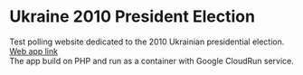 # Ukraine 2010 President Election<br>
Test polling website dedicated to the 2010 Ukrainian presidential election.
<br>
[Web app link](https://ukraine-president-election-2010-5ixrm3birq-lm.a.run.app/)
<br>
The app build on PHP and run as a container with Google CloudRun service.